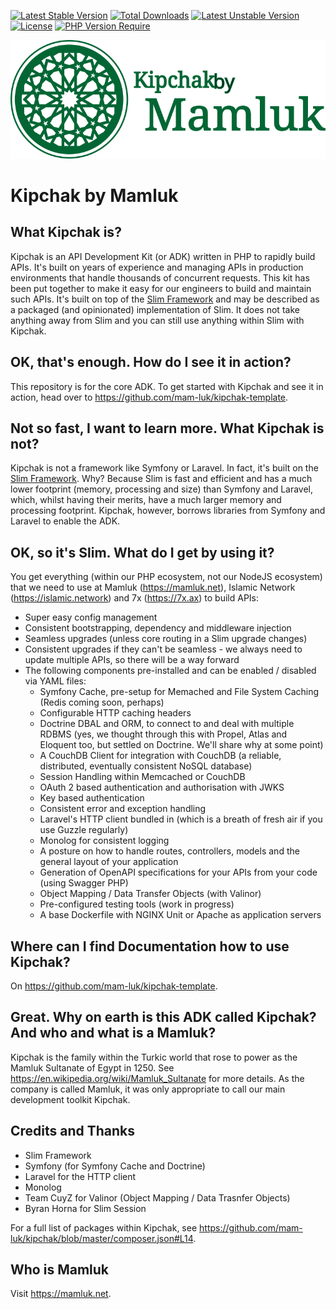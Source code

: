 [![Latest Stable Version](http://poser.pugx.org/mamluk/kipchak/v)](https://packagist.org/packages/mamluk/kipchak) [![Total Downloads](http://poser.pugx.org/mamluk/kipchak/downloads)](https://packagist.org/packages/mamluk/kipchak) [![Latest Unstable Version](http://poser.pugx.org/mamluk/kipchak/v/unstable)](https://packagist.org/packages/mamluk/kipchak) [![License](http://poser.pugx.org/mamluk/kipchak/license)](https://packagist.org/packages/mamluk/kipchak) [![PHP Version Require](http://poser.pugx.org/mamluk/kipchak/require/php)](https://packagist.org/packages/mamluk/kipchak)

<img src=".mamluk/logo.svg" alt="Kipchak by Mamluk" title="Kipchak by Mamluk - an API Toolkit" />

# Kipchak by Mamluk

## What Kipchak is?

Kipchak is an API Development Kit (or ADK) written in PHP to rapidly build APIs. It's built on years of experience
and managing APIs in production environments that handle thousands of concurrent requests. This kit has
been put together to make it easy for our engineers to build and maintain such APIs. 
It's built on top of the <a href="https://www.slimframework.com/" target="_blank">Slim Framework</a> and 
may be described as a packaged (and opinionated) implementation of Slim. 
It does not take anything away from Slim and you can still use anything within Slim with Kipchak.

## OK, that's enough. How do I see it in action?
This repository is for the core ADK. To get started with Kipchak and see it in action, 
head over to https://github.com/mam-luk/kipchak-template.

## Not so fast, I want to learn more. What Kipchak is not?
Kipchak is not a framework like Symfony or Laravel. In fact, it's built on the 
<a href="https://www.slimframework.com/" target="_blank">Slim Framework</a>. Why? 
Because Slim is fast and efficient and has a much lower footprint (memory, processing and size) than Symfony 
and Laravel, which, whilst having their merits, have a much larger memory and processing footprint. 
Kipchak, however, borrows libraries from Symfony and Laravel to enable the ADK.

## OK, so it's Slim. What do I get by using it?
You get everything (within our PHP ecosystem, not our NodeJS ecosystem) that we need to use at Mamluk (https://mamluk.net), Islamic Network (https://islamic.network) and 7x (https://7x.ax) to build APIs:

* Super easy config management
* Consistent bootstrapping, dependency and middleware injection
* Seamless upgrades (unless core routing in a Slim upgrade changes)
* Consistent upgrades if they can't be seamless - we always need to update multiple APIs, so there will be a way forward
* The following components pre-installed and can be enabled / disabled via YAML files:
  * Symfony Cache, pre-setup for Memached and File System Caching (Redis coming soon, perhaps)
  * Configurable HTTP caching headers
  * Doctrine DBAL and ORM, to connect to and deal with multiple RDBMS (yes, we thought through this with Propel, Atlas and Eloquent too, but settled on Doctrine. We'll share why at some point)
  * A CouchDB Client for integration with CouchDB (a reliable, distributed, eventually consistent NoSQL database)
  * Session Handling within Memcached or CouchDB
  * OAuth 2 based authentication and authorisation with JWKS
  * Key based authentication
  * Consistent error and exception handling
  * Laravel's HTTP client bundled in (which is a breath of fresh air if you use Guzzle regularly)
  * Monolog for consistent logging
  * A posture on how to handle routes, controllers, models and the general layout of your application
  * Generation of OpenAPI specifications for your APIs from your code (using Swagger PHP)
  * Object Mapping / Data Transfer Objects (with Valinor) 
  * Pre-configured testing tools (work in progress)
  * A base Dockerfile with NGINX Unit or Apache as application servers

## Where can I find Documentation how to use Kipchak?

On https://github.com/mam-luk/kipchak-template.

## Great. Why on earth is this ADK called Kipchak? And who and what is a Mamluk?

Kipchak is the family within the Turkic world that rose to power as the Mamluk Sultanate of Egypt in 1250. See https://en.wikipedia.org/wiki/Mamluk_Sultanate for more details. As the company is called Mamluk, it was only appropriate to call our main development toolkit Kipchak.

## Credits and Thanks

* Slim Framework
* Symfony (for Symfony Cache and Doctrine)
* Laravel for the HTTP client
* Monolog
* Team CuyZ for Valinor (Object Mapping / Data Trasnfer Objects)
* Byran Horna for Slim Session

For a full list of packages within Kipchak, see https://github.com/mam-luk/kipchak/blob/master/composer.json#L14.

## Who is Mamluk

Visit https://mamluk.net.

